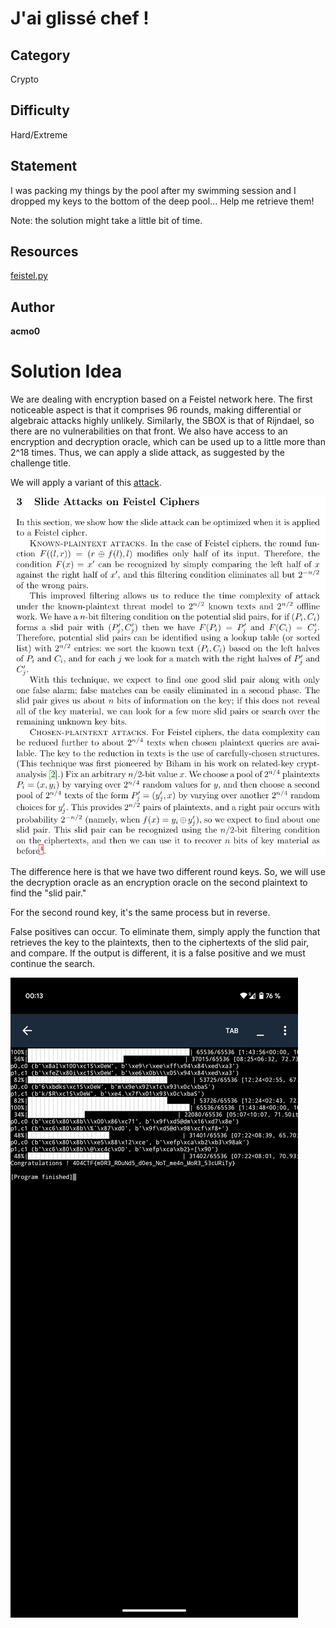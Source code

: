 # J'ai glissé chef !
## Category
Crypto
## Difficulty
Hard/Extreme
## Statement

I was packing my things by the pool after my swimming session and I dropped my keys to the bottom of the deep pool...
Help me retrieve them!

Note: the solution might take a little bit of time.
## Resources

[feistel.py](feistel.py)

## Author
**acmo0**

# Solution Idea

We are dealing with encryption based on a Feistel network here. The first noticeable aspect is that it comprises 96 rounds, making differential or algebraic attacks highly unlikely. Similarly, the SBOX is that of Rijndael, so there are no vulnerabilities on that front. We also have access to an encryption and decryption oracle, which can be used up to a little more than 2^18 times. Thus, we can apply a slide attack, as suggested by the challenge title.

We will apply a variant of this [attack](https://link.springer.com/content/pdf/10.1007/3-540-48519-8_18.pdf).

![attack](slideattack.png)

The difference here is that we have two different round keys. So, we will use the decryption oracle as an encryption oracle on the second plaintext to find the "slid pair."

For the second round key, it's the same process but in reverse.

False positives can occur. To eliminate them, simply apply the function that retrieves the key to the plaintexts, then to the ciphertexts of the slid pair, and compare. If the output is different, it is a false positive and we must continue the search.

![FLAG](flag.png)
